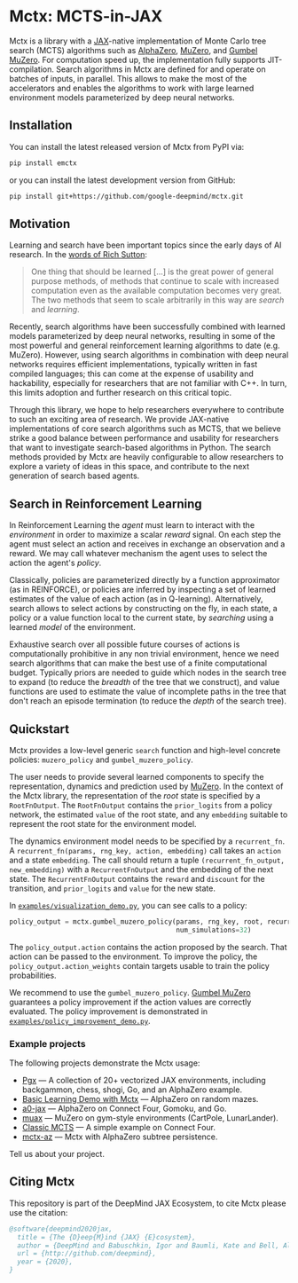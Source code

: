 # Mctx: MCTS-in-JAX

Mctx is a library with a [JAX](https://github.com/google/jax)-native
implementation of Monte Carlo tree search (MCTS) algorithms such as
[AlphaZero](https://deepmind.com/blog/article/alphazero-shedding-new-light-grand-games-chess-shogi-and-go),
[MuZero](https://deepmind.com/blog/article/muzero-mastering-go-chess-shogi-and-atari-without-rules), and
[Gumbel MuZero](https://openreview.net/forum?id=bERaNdoegnO). For computation
speed up, the implementation fully supports JIT-compilation. Search algorithms
in Mctx are defined for and operate on batches of inputs, in parallel. This
allows to make the most of the accelerators and enables the algorithms to work
with large learned environment models parameterized by deep neural networks.

## Installation

You can install the latest released version of Mctx from PyPI via:

```sh
pip install emctx
```

or you can install the latest development version from GitHub:

```sh
pip install git+https://github.com/google-deepmind/mctx.git
```

## Motivation

Learning and search have been important topics since the early days of AI
research. In the [words of Rich Sutton](http://www.incompleteideas.net/IncIdeas/BitterLesson.html):

> One thing that should be learned [...] is the great power of general purpose
> methods, of methods that continue to scale with increased computation even as
> the available computation becomes very great. The two methods that seem to
> scale arbitrarily in this way are *search* and *learning*.

Recently, search algorithms have been successfully combined with learned models
parameterized by deep neural networks, resulting in some of the most powerful
and general reinforcement learning algorithms to date (e.g. MuZero).
However, using search algorithms in combination with deep neural networks
requires efficient implementations, typically written in fast compiled
languages; this can come at the expense of usability and hackability,
especially for researchers that are not familiar with C++. In turn, this limits
adoption and further research on this critical topic.

Through this library, we hope to help researchers everywhere to contribute to
such an exciting area of research. We provide JAX-native implementations of core
search algorithms such as MCTS, that we believe strike a good balance between
performance and usability for researchers that want to investigate search-based
algorithms in Python. The search methods provided by Mctx are
heavily configurable to allow researchers to explore a variety of ideas in
this space, and contribute to the next generation of search based agents.

## Search in Reinforcement Learning

In Reinforcement Learning the *agent* must learn to interact with the
*environment* in order to maximize a scalar *reward* signal. On each step the
agent must select an action and receives in exchange an observation and a
reward. We may call whatever mechanism the agent uses to select the action the
agent's *policy*.

Classically, policies are parameterized directly by a function approximator (as
in REINFORCE), or policies are inferred by inspecting a set of learned estimates
of the value of each action (as in Q-learning). Alternatively, search allows to
select actions by constructing on the fly, in each state, a policy or a value
function local to the current state, by *searching* using a learned *model* of
the environment.

Exhaustive search over all possible future courses of actions is computationally
prohibitive in any non trivial environment, hence we need search algorithms
that can make the best use of a finite computational budget. Typically priors
are needed to guide which nodes in the search tree to expand (to reduce the
*breadth* of the tree that we construct), and value functions are used to
estimate the value of incomplete paths in the tree that don't reach an episode
termination (to reduce the *depth* of the search tree).

## Quickstart

Mctx provides a low-level generic `search` function and high-level concrete
policies: `muzero_policy` and `gumbel_muzero_policy`.

The user needs to provide several learned components to specify the
representation, dynamics and prediction used by [MuZero](https://deepmind.com/blog/article/muzero-mastering-go-chess-shogi-and-atari-without-rules).
In the context of the Mctx library, the representation of the *root* state is
specified by a `RootFnOutput`. The `RootFnOutput` contains the `prior_logits`
from a policy network, the estimated `value` of the root state, and any
`embedding` suitable to represent the root state for the environment model.

The dynamics environment model needs to be specified by a `recurrent_fn`.
A `recurrent_fn(params, rng_key, action, embedding)` call takes an `action` and
a state `embedding`. The call should return a tuple `(recurrent_fn_output,
new_embedding)` with a `RecurrentFnOutput` and the embedding of the next state.
The `RecurrentFnOutput` contains the `reward` and `discount` for the transition,
and `prior_logits` and `value` for the new state.

In [`examples/visualization_demo.py`](https://github.com/google-deepmind/mctx/blob/main/examples/visualization_demo.py), you can
see calls to a policy:

```python
policy_output = mctx.gumbel_muzero_policy(params, rng_key, root, recurrent_fn,
                                          num_simulations=32)
```

The `policy_output.action` contains the action proposed by the search. That
action can be passed to the environment. To improve the policy, the
`policy_output.action_weights` contain targets usable to train the policy
probabilities.

We recommend to use the `gumbel_muzero_policy`.
[Gumbel MuZero](https://openreview.net/forum?id=bERaNdoegnO) guarantees a policy
improvement if the action values are correctly evaluated. The policy improvement
is demonstrated in
[`examples/policy_improvement_demo.py`](https://github.com/google-deepmind/mctx/blob/main/examples/policy_improvement_demo.py).

### Example projects
The following projects demonstrate the Mctx usage:

- [Pgx](https://github.com/sotetsuk/pgx) — A collection of 20+ vectorized
  JAX environments, including backgammon, chess, shogi, Go, and an AlphaZero
  example.
- [Basic Learning Demo with Mctx](https://github.com/kenjyoung/mctx_learning_demo) —
  AlphaZero on random mazes.
- [a0-jax](https://github.com/NTT123/a0-jax) — AlphaZero on Connect Four,
  Gomoku, and Go.
- [muax](https://github.com/bwfbowen/muax) — MuZero on gym-style environments
(CartPole, LunarLander).
- [Classic MCTS](https://github.com/Carbon225/mctx-classic) — A simple example on Connect Four.
- [mctx-az](https://github.com/lowrollr/mctx-az) — Mctx with AlphaZero subtree persistence.

Tell us about your project.

## Citing Mctx

This repository is part of the DeepMind JAX Ecosystem, to cite Mctx
please use the citation:

```bibtex
@software{deepmind2020jax,
  title = {The {D}eep{M}ind {JAX} {E}cosystem},
  author = {DeepMind and Babuschkin, Igor and Baumli, Kate and Bell, Alison and Bhupatiraju, Surya and Bruce, Jake and Buchlovsky, Peter and Budden, David and Cai, Trevor and Clark, Aidan and Danihelka, Ivo and Dedieu, Antoine and Fantacci, Claudio and Godwin, Jonathan and Jones, Chris and Hemsley, Ross and Hennigan, Tom and Hessel, Matteo and Hou, Shaobo and Kapturowski, Steven and Keck, Thomas and Kemaev, Iurii and King, Michael and Kunesch, Markus and Martens, Lena and Merzic, Hamza and Mikulik, Vladimir and Norman, Tamara and Papamakarios, George and Quan, John and Ring, Roman and Ruiz, Francisco and Sanchez, Alvaro and Sartran, Laurent and Schneider, Rosalia and Sezener, Eren and Spencer, Stephen and Srinivasan, Srivatsan and Stanojevi\'{c}, Milo\v{s} and Stokowiec, Wojciech and Wang, Luyu and Zhou, Guangyao and Viola, Fabio},
  url = {http://github.com/deepmind},
  year = {2020},
}
```
